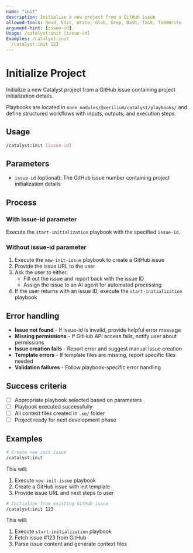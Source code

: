 ```yaml
---
name: "init"
description: Initialize a new project from a GitHub issue
allowed-tools: Read, Edit, Write, Glob, Grep, Bash, Task, TodoWrite
argument-hint: [issue-id]
Usage: /catalyst:init [issue-id]
Examples: /catalyst:init
  /catalyst:init 123
---
```


# Initialize Project

Initialize a new Catalyst project from a GitHub issue containing project initialization details.

Playbooks are located in `node_modules/@xerilium/catalyst/playbooks/` and define structured workflows with inputs, outputs, and execution steps.

## Usage

```bash
/catalyst:init [issue-id]
```

## Parameters

- `issue-id` (optional): The GitHub issue number containing project initialization details

## Process

### With issue-id parameter

Execute the `start-initialization` playbook with the specified `issue-id`.

### Without issue-id parameter

1. Execute the `new-init-issue` playbook to create a GitHub issue
2. Provide the issue URL to the user
3. Ask the user to either:
   - Fill out the issue and report back with the issue ID
   - Assign the issue to an AI agent for automated processing
4. If the user returns with an issue ID, execute the `start-initialization` playbook

## Error handling

- **Issue not found** - If issue-id is invalid, provide helpful error message
- **Missing permissions** - If GitHub API access fails, notify user about permissions
- **Issue creation fails** - Report error and suggest manual issue creation
- **Template errors** - If template files are missing, report specific files needed
- **Validation failures** - Follow playbook-specific error handling

## Success criteria

- [ ] Appropriate playbook selected based on parameters
- [ ] Playbook executed successfully
- [ ] All context files created in `.xe/` folder
- [ ] Project ready for next development phase

## Examples

```bash
# Create new init issue
/catalyst:init
```

This will:

1. Execute `new-init-issue` playbook
2. Create a GitHub issue with init template
3. Provide issue URL and next steps to user

```bash
# Initialize from existing GitHub issue
/catalyst:init 123
```

This will:

1. Execute `start-initialization` playbook
2. Fetch issue #123 from GitHub
3. Parse issue content and generate context files
